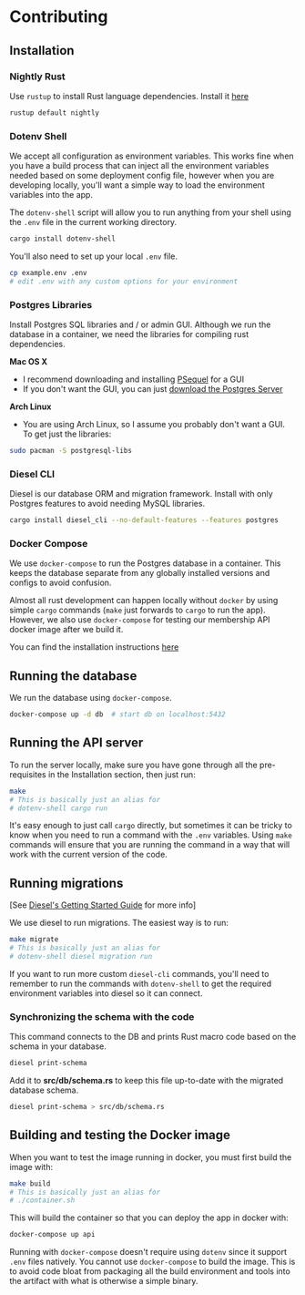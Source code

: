 # Contributing

## Installation

### Nightly Rust

Use `rustup` to install Rust language dependencies. Install it [here](https://www.rustup.rs/) 

```bash
rustup default nightly
```

### Dotenv Shell

We accept all configuration as environment variables. This works fine when you have a build process
that can inject all the environment variables needed based on some deployment config file, however 
when you are developing locally, you'll want a simple way to load the environment variables into
the app.

The `dotenv-shell` script will allow you to run anything from your shell using the `.env` file in
the current working directory.

```bash
cargo install dotenv-shell
```

You'll also need to set up your local `.env` file.

```bash
cp example.env .env
# edit .env with any custom options for your environment
```

### Postgres Libraries

Install Postgres SQL libraries and / or admin GUI. Although we run the database in a container,
we need the libraries for compiling rust dependencies.

**Mac OS X**

* I recommend downloading and installing [PSequel](http://www.psequel.com/) for a GUI
* If you don't want the GUI, you can just [download the Postgres Server](https://www.postgresql.org/)

**Arch Linux**

* You are using Arch Linux, so I assume you probably don't want a GUI. To get just the libraries:
```bash
sudo pacman -S postgresql-libs
```

### Diesel CLI

Diesel is our database ORM and migration framework. Install with only Postgres features to avoid
needing MySQL libraries.

```bash
cargo install diesel_cli --no-default-features --features postgres
```

### Docker Compose

We use `docker-compose` to run the Postgres database in a container. This keeps the database 
separate from any globally installed versions and configs to avoid confusion.

Almost all rust development can happen locally without `docker` by using simple `cargo` 
commands (`make` just forwards to `cargo` to run the app). However, we also use `docker-compose` 
for testing our membership API docker image after we build it.

You can find the installation instructions [here](https://docs.docker.com/compose/install/)

## Running the database

We run the database using `docker-compose`.

```bash
docker-compose up -d db  # start db on localhost:5432
```

## Running the API server

To run the server locally, make sure you have gone through all the pre-requisites in the 
Installation section, then just run:

```bash
make
# This is basically just an alias for
# dotenv-shell cargo run
```

It's easy enough to just call `cargo` directly, but sometimes it can be tricky to know when you 
need to run a command with the `.env` variables. Using `make` commands will ensure that you are 
running the command in a way that will work with the current version of the code.

## Running migrations

[See [Diesel's Getting Started Guide](http://diesel.rs/guides/getting-started/) for more info]

We use diesel to run migrations. The easiest way is to run:

```bash
make migrate
# This is basically just an alias for
# dotenv-shell diesel migration run
```

If you want to run more custom `diesel-cli` commands, you'll need to remember to run the commands 
with `dotenv-shell` to get the required environment variables into diesel so it can connect.

### Synchronizing the schema with the code

This command connects to the DB and prints Rust macro code based on the schema in your database.

```bash
diesel print-schema
```

Add it to **src/db/schema.rs** to keep this file up-to-date with the migrated database schema.

```bash
diesel print-schema > src/db/schema.rs
```

## Building and testing the Docker image

When you want to test the image running in docker, you must first build the image with:

```bash
make build
# This is basically just an alias for
# ./container.sh 
```

This will build the container so that you can deploy the app in docker with:

```bash
docker-compose up api
```

Running with `docker-compose` doesn't require using `dotenv` since it support `.env` files natively.
You cannot use `docker-compose` to build the image. This is to avoid code bloat from packaging all 
the build environment and tools into the artifact with what is otherwise a simple binary.

